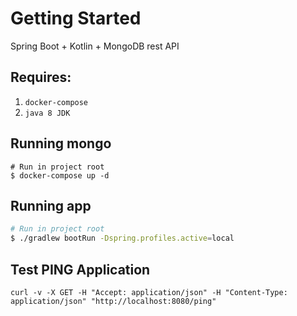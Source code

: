 # Getting Started

Spring Boot + Kotlin + MongoDB rest API

## Requires:

1. `docker-compose`
2. `java 8 JDK` 

## Running mongo

```
# Run in project root
$ docker-compose up -d
```

## Running app

```bash
# Run in project root
$ ./gradlew bootRun -Dspring.profiles.active=local
```
## Test PING Application

```
curl -v -X GET -H "Accept: application/json" -H "Content-Type: application/json" "http://localhost:8080/ping"
```
